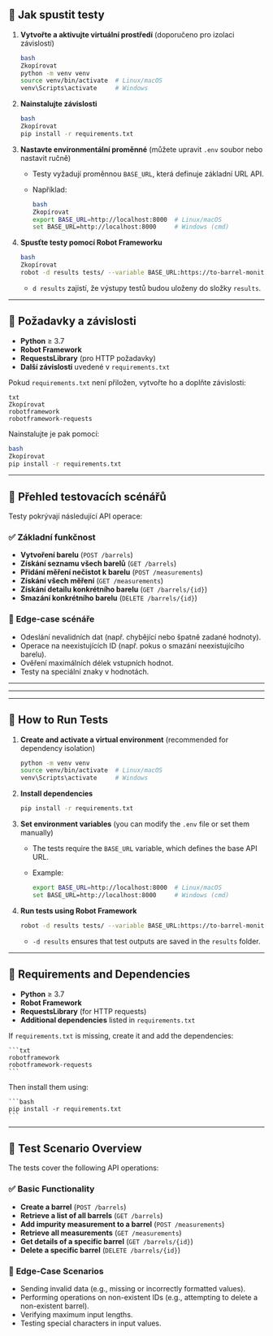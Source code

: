 ## 📌 **Jak spustit testy**
    
1. **Vytvořte a aktivujte virtuální prostředí** (doporučeno pro izolaci závislostí)
    
    ```bash
    bash
    Zkopírovat
    python -m venv venv
    source venv/bin/activate  # Linux/macOS
    venv\Scripts\activate     # Windows
    
    ```
    
2. **Nainstalujte závislosti**
    
    ```bash
    bash
    Zkopírovat
    pip install -r requirements.txt
    
    ```
    
3. **Nastavte environmentální proměnné** (můžete upravit `.env` soubor nebo nastavit ručně)
    - Testy vyžadují proměnnou `BASE_URL`, která definuje základní URL API.
    - Například:
        
        ```bash
        bash
        Zkopírovat
        export BASE_URL=http://localhost:8000  # Linux/macOS
        set BASE_URL=http://localhost:8000     # Windows (cmd)
        
        ```
        
4. **Spusťte testy pomocí Robot Frameworku**
    
    ```bash
    bash
    Zkopírovat
    robot -d results tests/ --variable BASE_URL:https://to-barrel-monitor.azurewebsites.net .

    
    ```
    
    - `d results` zajistí, že výstupy testů budou uloženy do složky `results`.

---

## 📌 **Požadavky a závislosti**

- **Python** ≥ 3.7
- **Robot Framework**
- **RequestsLibrary** (pro HTTP požadavky)
- **Další závislosti** uvedené v `requirements.txt`

Pokud `requirements.txt` není přiložen, vytvořte ho a doplňte závislosti:

```
txt
Zkopírovat
robotframework
robotframework-requests

```

Nainstalujte je pak pomocí:

```bash
bash
Zkopírovat
pip install -r requirements.txt

```

---

## 📌 **Přehled testovacích scénářů**

Testy pokrývají následující API operace:

### ✅ **Základní funkčnost**

- **Vytvoření barelu** (`POST /barrels`)
- **Získání seznamu všech barelů** (`GET /barrels`)
- **Přidání měření nečistot k barelu** (`POST /measurements`)
- **Získání všech měření** (`GET /measurements`)
- **Získání detailu konkrétního barelu** (`GET /barrels/{id}`)
- **Smazání konkrétního barelu** (`DELETE /barrels/{id}`)

### 🚨 **Edge-case scénáře**

- Odeslání nevalidních dat (např. chybějící nebo špatně zadané hodnoty).
- Operace na neexistujících ID (např. pokus o smazání neexistujícího barelu).
- Ověření maximálních délek vstupních hodnot.
- Testy na speciální znaky v hodnotách.

----------------------------------------------------------------------------------------------------------------------------------------------------------------------------------
----------------------------------------------------------------------------------------------------------------------------------------------------------------------------------
----------------------------------------------------------------------------------------------------------------------------------------------------------------------------------

## 📌 **How to Run Tests**  

1. **Create and activate a virtual environment** (recommended for dependency isolation)  

    ```bash
    python -m venv venv
    source venv/bin/activate  # Linux/macOS
    venv\Scripts\activate     # Windows
    ```

2. **Install dependencies**  

    ```bash
    pip install -r requirements.txt
    ```

3. **Set environment variables** (you can modify the `.env` file or set them manually)  
    - The tests require the `BASE_URL` variable, which defines the base API URL.  
    - Example:  

        ```bash
        export BASE_URL=http://localhost:8000  # Linux/macOS
        set BASE_URL=http://localhost:8000     # Windows (cmd)
        ```

4. **Run tests using Robot Framework**  

    ```bash
    robot -d results tests/ --variable BASE_URL:https://to-barrel-monitor.azurewebsites.net
    ```

    - `-d results` ensures that test outputs are saved in the `results` folder.  

---

## 📌 **Requirements and Dependencies**  

- **Python** ≥ 3.7  
- **Robot Framework**  
- **RequestsLibrary** (for HTTP requests)  
- **Additional dependencies** listed in `requirements.txt`  

If `requirements.txt` is missing, create it and add the dependencies:  

    ```txt
    robotframework
    robotframework-requests
    ```

Then install them using:  

    ```bash
    pip install -r requirements.txt
    ```

---

## 📌 **Test Scenario Overview**  

The tests cover the following API operations:  

### ✅ **Basic Functionality**  

- **Create a barrel** (`POST /barrels`)  
- **Retrieve a list of all barrels** (`GET /barrels`)  
- **Add impurity measurement to a barrel** (`POST /measurements`)  
- **Retrieve all measurements** (`GET /measurements`)  
- **Get details of a specific barrel** (`GET /barrels/{id}`)  
- **Delete a specific barrel** (`DELETE /barrels/{id}`)  

### 🚨 **Edge-Case Scenarios**  

- Sending invalid data (e.g., missing or incorrectly formatted values).  
- Performing operations on non-existent IDs (e.g., attempting to delete a non-existent barrel).  
- Verifying maximum input lengths.  
- Testing special characters in input values.  
